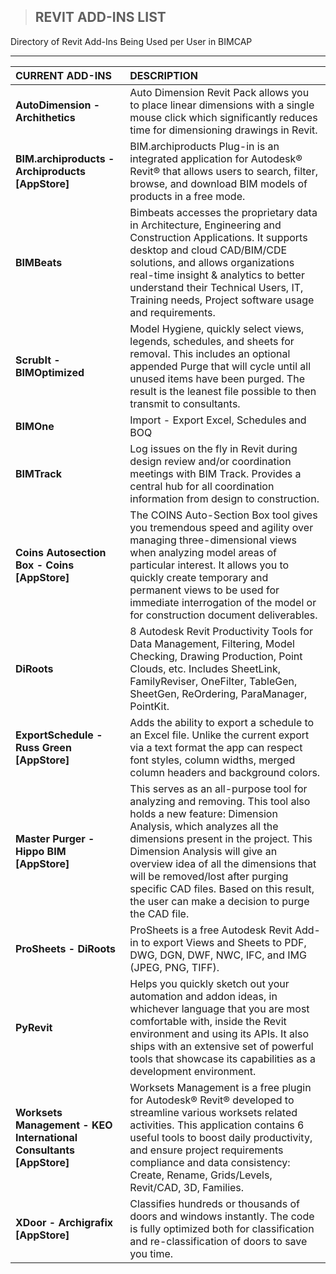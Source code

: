 > ## **REVIT ADD-INS LIST**
Directory of Revit Add-Ins Being Used per User in BIMCAP 
<!-- 
| GOOGLE DOC LINK |
| :--: |
| https://docs.google.com/spreadsheets/d/1lDxRcI1dClYzVj1TsnpDvyy3GXqgreesnZ3lVMXDFH0/edit#gid=0 | -->

----------------------------------------------------------

| CURRENT ADD-INS | DESCRIPTION |
| :-- | :-- |
| **AutoDimension - Archithetics** | Auto Dimension Revit Pack allows you to place linear dimensions with a single mouse click which significantly reduces time for dimensioning drawings in Revit. 
| **BIM.archiproducts - Archiproducts [AppStore]** | BIM.archiproducts Plug-in is an integrated application for Autodesk® Revit® that allows users to search, filter, browse, and download BIM models of products in a free mode.
| **BIMBeats** | Bimbeats accesses the proprietary data in Architecture, Engineering and Construction Applications. It supports desktop and cloud CAD/BIM/CDE solutions, and allows organizations real-time insight & analytics to better understand their Technical Users, IT, Training needs, Project software usage and requirements.
| **ScrubIt - BIMOptimized** | Model Hygiene, quickly select views, legends, schedules, and sheets for removal. This includes an optional appended Purge that will cycle until all unused items have been purged. The result is the leanest file possible to then transmit to consultants.
| **BIMOne** | Import - Export Excel, Schedules and BOQ
| **BIMTrack** | Log issues on the fly in Revit during design review and/or coordination meetings with BIM Track. Provides a central hub for all coordination information from design to construction.
| **Coins Autosection Box - Coins [AppStore]** | The COINS Auto-Section Box tool gives you tremendous speed and agility over managing three-dimensional views when analyzing model areas of particular interest. It allows you to quickly create temporary and permanent views to be used for immediate interrogation of the model or for construction document deliverables. 
| **DiRoots** | 8 Autodesk Revit Productivity Tools for Data Management, Filtering, Model Checking, Drawing Production, Point Clouds, etc. Includes SheetLink, FamilyReviser, OneFilter, TableGen, SheetGen, ReOrdering, ParaManager, PointKit.
| **ExportSchedule - Russ Green [AppStore]** | Adds the ability to export a schedule to an Excel file. Unlike the current export via a text format the app can respect font styles, column widths, merged column headers and background colors. 
| **Master Purger - Hippo BIM [AppStore]** | This serves as an all-purpose tool for analyzing and removing. This tool also holds a new feature: Dimension Analysis, which analyzes all the dimensions present in the project. This Dimension Analysis will give an overview idea of all the dimensions that will be removed/lost after purging specific CAD files. Based on this result, the user can make a decision to purge the CAD file.
| **ProSheets - DiRoots** | ProSheets is a free Autodesk Revit Add-in to export Views and Sheets to PDF, DWG, DGN, DWF, NWC, IFC, and IMG (JPEG, PNG, TIFF).
| **PyRevit** | Helps you quickly sketch out your automation and addon ideas, in whichever language that you are most comfortable with, inside the Revit environment and using its APIs. It also ships with an extensive set of powerful tools that showcase its capabilities as a development environment.
| **Worksets Management - KEO International Consultants [AppStore]** | Worksets Management is a free plugin for Autodesk® Revit® developed to streamline various worksets related activities. This application contains 6 useful tools to boost daily productivity, and ensure project requirements compliance and data consistency: Create, Rename, Grids/Levels, Revit/CAD, 3D, Families.
| **XDoor - Archigrafix [AppStore]** | Classifies hundreds or thousands of doors and windows instantly. The code is fully optimized both for classification and re-classification of doors to save you time.